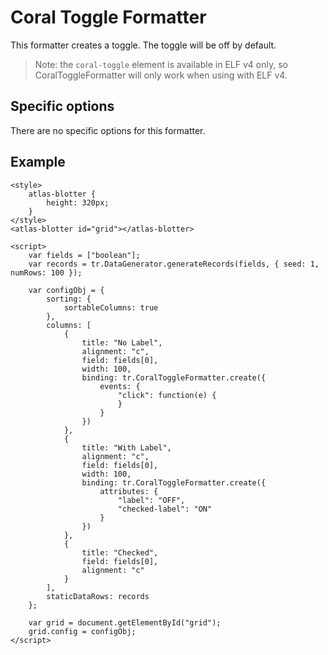 # Coral Toggle Formatter

This formatter creates a toggle. The toggle will be off by default.

> Note: the `coral-toggle` element is available in ELF v4 only, so CoralToggleFormatter will only work when using with ELF v4.

## Specific options

There are no specific options for this formatter.

## Example

```live(formatters)
<style>
	atlas-blotter {
		height: 320px;
	}
</style>
<atlas-blotter id="grid"></atlas-blotter>

<script>
	var fields = ["boolean"];
	var records = tr.DataGenerator.generateRecords(fields, { seed: 1, numRows: 100 });

	var configObj = {
		sorting: {
			sortableColumns: true
		},
		columns: [
			{
				title: "No Label",
				alignment: "c",
				field: fields[0],
				width: 100,
				binding: tr.CoralToggleFormatter.create({
					events: {
						"click": function(e) {
						}
					}
				})
			},
			{
				title: "With Label",
				alignment: "c",
				field: fields[0],
				width: 100,
				binding: tr.CoralToggleFormatter.create({
					attributes: {
						"label": "OFF",
						"checked-label": "ON"
					}
				})
			},
			{
				title: "Checked",
				field: fields[0],
				alignment: "c"
			}
		],
		staticDataRows: records
	};

	var grid = document.getElementById("grid");
	grid.config = configObj;
</script>
```
